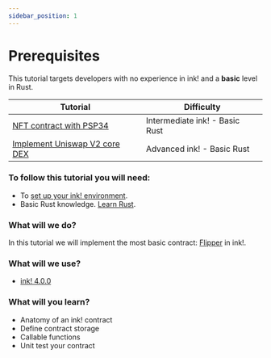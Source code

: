 ```yaml
---
sidebar_position: 1
---
```


# Prerequisites

This tutorial targets developers with no experience in ink! and a **basic** level in Rust.

| Tutorial                                                                   | Difficulty                     |
|----------------------------------------------------------------------------|--------------------------------|
| [NFT contract with PSP34](../nft/nft.md)              | Intermediate ink! -  Basic Rust       |          
| [Implement Uniswap V2 core DEX](../dex/dex.md) | Advanced ink! - Basic Rust |

### To follow this tutorial you will need:
- To [set up your ink! environment](/docs/build/build-on-layer-1/environment/ink_environment.md).
- Basic Rust knowledge. [Learn Rust](https://www.rust-lang.org/learn).

### What will we do?
In this tutorial we will implement the most basic contract: [Flipper](https://github.com/paritytech/ink/blob/v4.0.0/examples/flipper/lib.rs) in ink!.

### What will we use?
- [ink! 4.0.0](https://github.com/paritytech/ink/tree/v4.0.0)

### What will you learn?
- Anatomy of an ink! contract
- Define contract storage
- Callable functions
- Unit test your contract